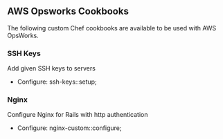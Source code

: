## AWS Opsworks Cookbooks
The following custom Chef cookbooks are available to be used with AWS OpsWorks.

### SSH Keys

Add given SSH keys to servers

* Configure: ssh-keys::setup;

### Nginx

Configure Nginx for Rails with http authentication

* Configure: nginx-custom::configure;
